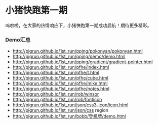 小猪快跑第一期
=======

呜啦啦，在大家的热情响应下，小猪快跑第一期成功启航！期待更多精彩。


### Demo汇总

- http://pigrun.github.io/1st_run/pping/pokonyan/pokonyan.html
- http://pigrun.github.io/1st_run/pping/demo/demo.html
- http://pigrun.github.io/1st_run/pping/gradient/gradient-pointer.html
- http://pigrun.github.io/1st_run/pfhe/index.html
- http://pigrun.github.io/1st_run/pfhe/t.html
- http://pigrun.github.io/1st_run/pfhe/cube.html
- http://pigrun.github.io/1st_run/pfhe/mike.html
- http://pigrun.github.io/1st_run/pfhe/notes.html
- http://pigrun.github.io/1st_run/rob/winsor
- http://pigrun.github.io/1st_run/rob/fonticon
- http://pigrun.github.io/1st_run/json/css3-icon/icon.html
- http://pigrun.github.io/1st_run/json/css region
- http://pigrun.github.io/1st_run/bobb/登机牌/demo.html
